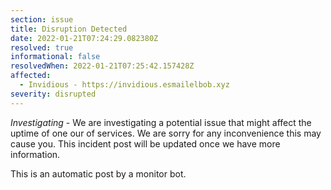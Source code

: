 ```yaml
---
section: issue
title: Disruption Detected
date: 2022-01-21T07:24:29.082380Z
resolved: true
informational: false
resolvedWhen: 2022-01-21T07:25:42.157428Z
affected:
  - Invidious - https://invidious.esmailelbob.xyz
severity: disrupted
---
```

*Investigating* - We are investigating a potential issue that might affect the uptime of one our of services. We are sorry for any inconvenience this may cause you. This incident post will be updated once we have more information.

This is an automatic post by a monitor bot.
        